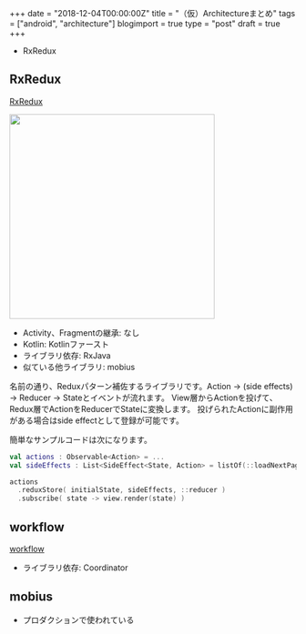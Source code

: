 +++
date = "2018-12-04T00:00:00Z"
title = "（仮）Architectureまとめ"
tags = ["android", "architecture"]
blogimport = true
type = "post"
draft = true
+++

- RxRedux

## RxRedux

[RxRedux](https://github.com/freeletics/RxRedux)

<img src="https://raw.githubusercontent.com/freeletics/RxRedux/master/docs/rxredux.png" width=360/>

- Activity、Fragmentの継承: なし
- Kotlin: Kotlinファースト
- ライブラリ依存: RxJava
- 似ている他ライブラリ: mobius

名前の通り、Reduxパターン補佐するライブラリです。Action -> (side effects) -> Reducer -> Stateとイベントが流れます。
View層からActionを投げて、Redux層でActionをReducerでStateに変換します。
投げられたActionに副作用がある場合はside effectとして登録が可能です。

簡単なサンプルコードは次になります。

```kotlin
val actions : Observable<Action> = ...
val sideEffects : List<SideEffect<State, Action> = listOf(::loadNextPageSideEffect, ... )

actions
  .reduxStore( initialState, sideEffects, ::reducer )
  .subscribe( state -> view.render(state) )
```

## workflow

[workflow](https://github.com/square/workflow)

- ライブラリ依存: Coordinator

## mobius

- プロダクションで使われている
